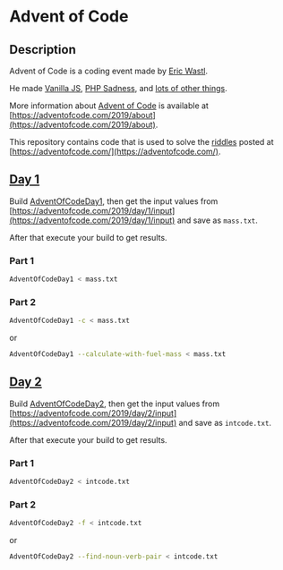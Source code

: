 # Advent of Code

## Description
Advent of Code is a coding event made by [Eric Wastl](http://was.tl/).

He made [Vanilla JS](http://vanilla-js.com/), [PHP Sadness](http://phpsadness.com/), and [lots of other things](http://was.tl/projects/).

More information about [Advent of Code](https://adventofcode.com/2019/about) is available at [https://adventofcode.com/2019/about](https://adventofcode.com/2019/about).

This repository contains code that is used to solve the [riddles](https://adventofcode.com/) posted at [https://adventofcode.com/](https://adventofcode.com/).

## [Day 1](https://adventofcode.com/2019/day/1)
Build [AdventOfCodeDay1](https://github.com/BigETI/AdventOfCode/tree/master/AdventOfCodeDay1), then get the input values from [https://adventofcode.com/2019/day/1/input](https://adventofcode.com/2019/day/1/input) and save as `mass.txt`.

After that execute your build to get results.

### Part 1
```BASH
AdventOfCodeDay1 < mass.txt
```

### Part 2
```BASH
AdventOfCodeDay1 -c < mass.txt
```
or
```BASH
AdventOfCodeDay1 --calculate-with-fuel-mass < mass.txt
```

## [Day 2](https://adventofcode.com/2019/day/2)
Build [AdventOfCodeDay2](https://github.com/BigETI/AdventOfCode/tree/master/AdventOfCodeDay2), then get the input values from [https://adventofcode.com/2019/day/2/input](https://adventofcode.com/2019/day/2/input) and save as `intcode.txt`.

After that execute your build to get results.

### Part 1
```BASH
AdventOfCodeDay2 < intcode.txt
```

### Part 2
```BASH
AdventOfCodeDay2 -f < intcode.txt
```
or
```BASH
AdventOfCodeDay2 --find-noun-verb-pair < intcode.txt
```